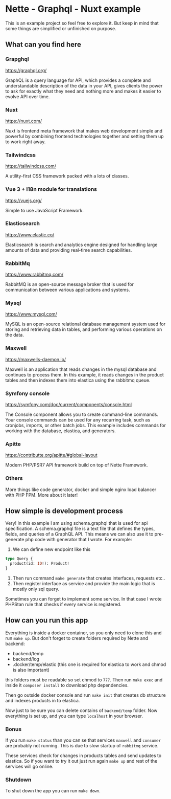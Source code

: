 # Nette - Graphql - Nuxt example

This is an example project so feel free to explore it. But keep in mind that some things are simplified or unfinished on purpose.

## What can you find here
### Grapghql
https://graphql.org/

GraphQL is a query language for API, which provides a complete and understandable description of the data in your API, gives clients the power to ask for exactly what they need and nothing more and makes it easier to evolve API over time.

### Nuxt
https://nuxt.com/

Nuxt is frontend meta framework that makes web development simple and powerful by combining frontend technologies together and setting them up to work right away.

### Tailwindcss
https://tailwindcss.com/

A utility-first CSS framework packed with a lots of classes.

### Vue 3 + I18n module for translations
https://vuejs.org/

Simple to use JavaScript Framework.

### Elasticsearch
https://www.elastic.co/

Elasticsearch is search and analytics engine designed for handling large amounts of data and providing real-time search capabilities.

### RabbitMq
https://www.rabbitmq.com/

RabbitMQ is an open-source message broker that is used for communication between various applications and systems.

### Mysql
https://www.mysql.com/

MySQL is an open-source relational database management system used for storing and retrieving data in tables, and performing various operations on the data.

### Maxwell
https://maxwells-daemon.io/

Maxwell is an application that reads changes in the mysql database and continues to process them. In this example, it reads changes in the product tables and then indexes them into elastica using the rabbitmq queue.

### Symfony console
https://symfony.com/doc/current/components/console.html

The Console component allows you to create command-line commands. Your console commands can be used for any recurring task, such as cronjobs, imports, or other batch jobs. This example includes commands for working with the database, elastica, and generators.

### Apitte
https://contributte.org/apitte/#global-layout

Modern PHP/PSR7 API framework build on top of Nette Framework.

### Others
More things like code generator, docker and simple nginx load balancer with PHP FPM. More about it later!

## How simple is development process
Very! In this example I am using schema.graphql that is used for api specification. A schema.graphql file is a text file that defines the types, fields, and queries of a GraphQL API. This means we can also use it to pre-generate php code with generator that I wrote. For example:

1. We can define new endpoint like this
```schema.graphql
type Query {
  product(id: ID!): Product!
}
```

1. Then run command `make generate` that creates interfaces, requests etc..
1. Then register interface as service and provide the main logic that is mostly only sql query.

Sometimes you can forget to implement some service. In that case I wrote PHPStan rule that checks if every service is registered.

## How can you run this app
Everything is inside a docker container, so you only need to clone this and run `make up`. But don't forget to create folders required by Nette and backend:
- backend/temp
- backend/log
- .docker/temp/elastic (this one is required for elastica to work and chmod is also important)

this folders must be readable so set chmod to `777`. Then run `make exec` and inside it `composer install` to download php dependencies.

Then go outside docker console and run `make init` that creates db structure and indexes products in to elastica.

Now just to be sure you can delete contains of `backend/temp` folder. Now everything is set up, and you can type `localhost` in your browser.

### Bonus
If you run `make status` than you can se that services `maxwell` and `consumer` are probably not running. This is due to slow startup of `rabbitmq` service.

These services check for changes in products tables and send updates to elastica. So if you want to try it out just run again `make up` and rest of the services will go online.

### Shutdown
To shut down the app you can run `make down`.
